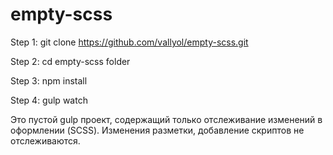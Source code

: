 # empty-scss

Step 1: git clone https://github.com/vallyol/empty-scss.git

Step 2: cd empty-scss folder

Step 3: npm install

Step 4: gulp watch

Это пустой gulp проект, содержащий только отслеживание изменений в оформлении (SCSS). Изменения разметки, добавление скриптов не отслеживаются.
